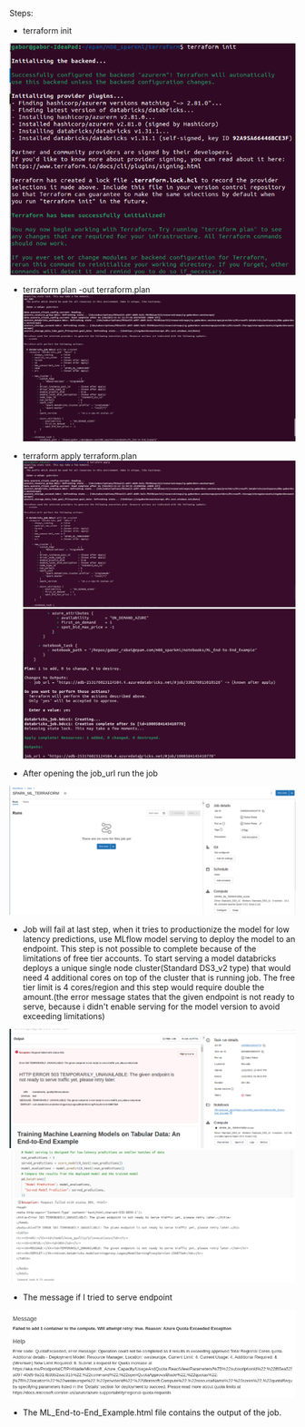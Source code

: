 Steps:
* terraform init


![image.png](img/init.png)


* terraform plan -out terraform.plan
![image-1.png](img/image-1.png)
* terraform apply terraform.plan
![image-2.png](img/image-2.png)
![image-3.png](img/image-3.png)

* After opening the job_url run the job

![image-4.png](img/image-4.png)


 * Job will fail at last step, when it tries to productionize the model for low latency predictions, use MLflow model serving to deploy the model to an endpoint. This step is not possible to complete because of the limitations of free tier accounts. To start serving a model databricks deploys a unique single node cluster(Standard DS3_v2 type) that would need 4 additional cores on top of the cluster that is running job. The free tier limit is 4 cores/region and this step would require double the amount.(the error message states that the given endpoint is not ready to serve, because i didn't enable serving for the model version to avoid exceeding limitations)

 ![image-5.png](img/image-5.png)
 ![image-6.png](img/image-6.png)

 * The message if I tried to serve endpoint

 ![image.png](img/image7.png)

 * The ML_End-to-End_Example.html file contains the output of the job.
